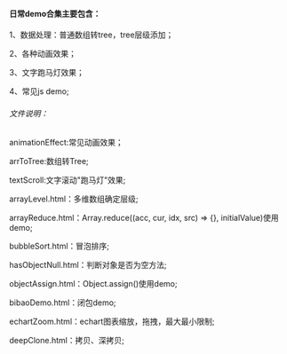 #### 日常demo合集主要包含：
1、数据处理：普通数组转tree，tree层级添加；

2、各种动画效果；

3、文字跑马灯效果；

4、常见js demo;

###### 文件说明：

animationEffect:常见动画效果；

arrToTree:数组转Tree;

textScroll:文字滚动"跑马灯"效果;

arrayLevel.html：多维数组确定层级;

arrayReduce.html：Array.reduce((acc, cur, idx, src) => {}, initialValue)使用demo;

bubbleSort.html：冒泡排序;

hasObjectNull.html：判断对象是否为空方法;

objectAssign.html：Object.assign()使用demo;

bibaoDemo.html：闭包demo;

echartZoom.html：echart图表缩放，拖拽，最大最小限制;

deepClone.html：拷贝、深拷贝;
